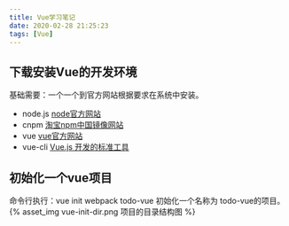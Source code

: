 ```yaml
---
title: Vue学习笔记
date: 2020-02-28 21:25:23
tags: [Vue]
---
```


## 下载安装Vue的开发环境
  基础需要：一个一个到官方网站根据要求在系统中安装。
  - node.js [node官方网站](https://nodejs.org/zh-cn/)
  - cnpm [淘宝npm中国镜像网站](http://npm.taobao.org)
  - vue [vue官方网站](https://cn.vuejs.org)
  - vue-cli [Vue.js 开发的标准工具](https://cli.vuejs.org/zh/)

## 初始化一个vue项目
  命令行执行：vue init webpack todo-vue 初始化一个名称为 todo-vue的项目。
  {% asset_img vue-init-dir.png 项目的目录结构图 %}  